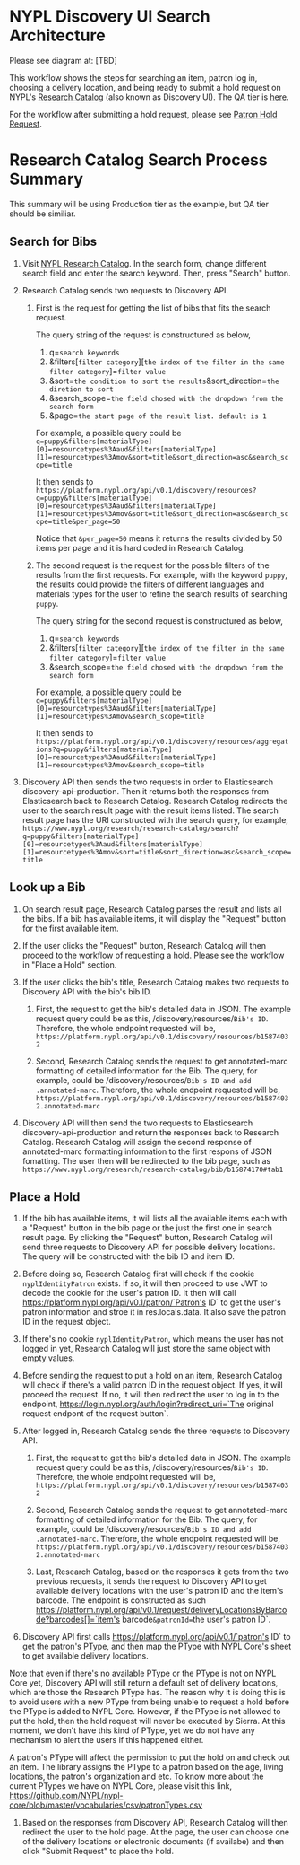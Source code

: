 # NYPL Discovery UI Search Architecture

Please see diagram at: [TBD]

This workflow shows the steps for searching an item, patron log in, choosing a delivery location, and being ready to submit a hold request on NYPL's [Research Catalog](https://www.nypl.org/research/research-catalog) (also known as Discovery UI). The QA tier is [here](https://qa-www.nypl.org/research/research-catalog).

For the workflow after submitting a hold request, please see [Patron Hold Request](workflows/patron_hold_request.md).

# Research Catalog Search Process Summary

This summary will be using Production tier as the example, but QA tier should be similiar.

## Search for Bibs

1. Visit [NYPL Research Catalog](https://www.nypl.org/research/research-catalog). In the search form, change different search field and enter the search keyword. Then, press "Search" button.

1. Research Catalog sends two requests to Discovery API.
    1. First is the request for getting the list of bibs that fits the search request.

        The query string of the request is constructured as below,

        1. q=`search keywords`
        2. &filters[`filter category`][`the index of the filter in the same filter category`]=`filter value`
        3. &sort=`the condition to sort the results`&sort_direction=`the diretion to sort`
        4. &search_scope=`the field chosed with the dropdown from the search form`
        5. &page=`the start page of the result list. default is 1`

        For example, a possible query could be
        `q=puppy&filters[materialType][0]=resourcetypes%3Aaud&filters[materialType][1]=resourcetypes%3Amov&sort=title&sort_direction=asc&search_scope=title`

        It then sends to `https://platform.nypl.org/api/v0.1/discovery/resources?q=puppy&filters[materialType][0]=resourcetypes%3Aaud&filters[materialType][1]=resourcetypes%3Amov&sort=title&sort_direction=asc&search_scope=title&per_page=50`

        Notice that `&per_page=50` means it returns the results divided by 50 items per page and it is hard coded in Research Catalog.

    1. The second request is the request for the possible filters of the results from the first requests. For example, with the keyword `puppy`, the results could provide the filters of different languages and materials types for the user to refine the search results of searching `puppy`.

        The query string for the second request is constructured as below,

        1. q=`search keywords`
        2. &filters[`filter category`][`the index of the filter in the same filter category`]=`filter value`
        3. &search_scope=`the field chosed with the dropdown from the search form`

        For example, a possible query could be
        `q=puppy&filters[materialType][0]=resourcetypes%3Aaud&filters[materialType][1]=resourcetypes%3Amov&search_scope=title`

        It then sends to `https://platform.nypl.org/api/v0.1/discovery/resources/aggregations?q=puppy&filters[materialType][0]=resourcetypes%3Aaud&filters[materialType][1]=resourcetypes%3Amov&search_scope=title`

1. Discovery API then sends the two requests in order to Elasticsearch discovery-api-production. Then it returns both the responses from Elasticsearch back to Research Catalog. Research Catalog redirects the user to the search result page with the result items listed. The search result page has the URI constructed with the search query, for example,
`https://www.nypl.org/research/research-catalog/search?q=puppy&filters[materialType][0]=resourcetypes%3Aaud&filters[materialType][1]=resourcetypes%3Amov&sort=title&sort_direction=asc&search_scope=title`

## Look up a Bib

1. On search result page, Research Catalog parses the result and lists all the bibs. If a bib has available items, it will display the "Request" button for the first available item.

1. If the user clicks the "Request" button, Research Catalog will then proceed to the workflow of requesting a hold. Please see the workflow in "Place a Hold" section.

1. If the user clicks the bib's title, Research Catalog makes two requests to Discovery API with the bib's bib ID.

    1. First, the request to get the bib's detailed data in JSON. The example request query could be as this, /discovery/resources/`Bib's ID`. Therefore, the whole endpoint requested will be,
    `https://platform.nypl.org/api/v0.1/discovery/resources/b15874032`

    1. Second, Research Catalog sends the request to get annotated-marc formatting of detailed information for the Bib. The query, for example, could be /discovery/resources/`Bib's ID and add .annotated-marc`. Therefore, the whole endpoint requested will be,
    `https://platform.nypl.org/api/v0.1/discovery/resources/b15874032.annotated-marc`

1. Discovery API will then send the two requests to Elasticsearch discovery-api-production and return the responses back to Research Catalog. Research Catalog will assign the second response of annotated-marc formatting information to the first respons of JSON fomatting. The user then will be redirected to the bib page, such as
`https://www.nypl.org/research/research-catalog/bib/b15874170#tab1`

## Place a Hold

1. If the bib has available items, it will lists all the available items each with a "Request" button in the bib page or the just the first one in search result page. By clicking the "Request" button, Research Catalog will send three requests to Discovery API for possible delivery locations. The query will be constructed with the bib ID and item ID.

1. Before doing so, Research Catalog first will check if the cookie `nyplIdentityPatron` exists. If so, it will then proceed to use JWT to decode the cookie for the user's patron ID. It then will call https://platform.nypl.org/api/v0.1/patron/`Patron's ID` to get the user's patron information and stroe it in res.locals.data. It also save the patron ID in the request object.

1. If there's no cookie `nyplIdentityPatron`, which means the user has not logged in yet, Research Catalog will just store the same object with empty values.

1. Before sending the request to put a hold on an item, Research Catalog will check if there's a valid patron ID in the request object. If yes, it will proceed the request. If no, it will then redirect the user to log in to the endpoint, https://login.nypl.org/auth/login?redirect_uri=`The original request endpont of the request button`.

1. After logged in, Research Catalog sends the three requests to Discovery API.

    1. First, the request to get the bib's detailed data in JSON. The example request query could be as this, /discovery/resources/`Bib's ID`. Therefore, the whole endpoint requested will be,
    `https://platform.nypl.org/api/v0.1/discovery/resources/b15874032`

    1. Second, Research Catalog sends the request to get annotated-marc formatting of detailed information for the Bib. The query, for example, could be /discovery/resources/`Bib's ID and add .annotated-marc`. Therefore, the whole endpoint requested will be,
    `https://platform.nypl.org/api/v0.1/discovery/resources/b15874032.annotated-marc`

    1. Last, Research Catalog, based on the responses it gets from the two previous requests, it sends the request to Discovery API to get available delivery locations with the user's patron ID and the item's barcode. The endpoint is constructed as such
    https://platform.nypl.org/api/v0.1/request/deliveryLocationsByBarcode?barcodes[]=`item's barcode`&patronId=`the user's patron ID`.

1. Discovery API first calls https://platform.nypl.org/api/v0.1/`patron's ID` to get the patron's PType, and then map the PType with NYPL Core's sheet to get available delivery locations.

  Note that even if there's no available PType or the PType is not on NYPL Core yet, Discovery API will still return a default set of delivery locations, which are those the Research PType has. The reason why it is doing this is to avoid users with a new PType from being unable to request a hold before the PType is added to NYPL Core. However, if the PType is not allowed to put the hold, then the hold request will never be executed by Sierra. At this moment, we don't have this kind of PType, yet we do not have any mechanism to alert the users if this happened either.

  A patron's PType will affect the permission to put the hold on and check out an item. The library assigns the PType to a patron based on the age, living locations, the patron's organization and etc. To know more about the current PTypes we have on NYPL Core, please visit this link,
  https://github.com/NYPL/nypl-core/blob/master/vocabularies/csv/patronTypes.csv

1. Based on the responses from Discovery API, Research Catalog will then redirect the user to the hold page. At the page, the user can choose one of the delivery locations or electronic documents (if availabe) and then click "Submit Request" to place the hold.

